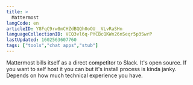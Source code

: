 ```yaml
---
title: >
  Mattermost
langCode: en
articleID: Y8FqC9rw8mCHZdBQQh0oOU__VLvRaSHn
languageCollectionID: VCQ3vl6q-PYCBcQKWn26nSeqr5p3SwrP
lastUpdated: 1602563607760
tags: ["tools","chat apps","stub"]
---
```


Mattermost bills itself as a direct competitor to Slack. It's open source. If you want to self host it you can but it's install process is kinda janky. Depends on how much technical experience you have.